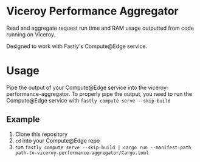 # Viceroy Performance Aggregator

Read and aggregate request run time and RAM usage outputted from code running on Viceroy.

Designed to work with Fastly's Compute@Edge service.

# Usage

Pipe the output of your Compute@Edge service into the viceroy-performance-aggregator. 
To properly pipe the output, you need to run the Compute@Edge service with `fastly compute serve --skip-build`

## Example

1. Clone this repository
2. `cd` into your Compute@Edge repo
3. run `fastly compute serve --skip-build | cargo run --manifest-path path-to-viceroy-performance-aggregator/Cargo.toml` 
